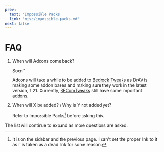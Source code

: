 ```yaml
---
prev:
  text: 'Impossible Packs'
  link: 'misc/impossible-packs.md'
next: false
---
```

# FAQ

1. When will Addons come back?
    
    Soon™
    
    Addons will take a while to be added to [Bedrock Tweaks](https://bedrocktweaks.net) as DrAV is making some addon bases and making sure they work in the latest version, 1.21. Currently, [BEComTweaks](https://becomtweaks.github.io/behaviour-packs) still have some important addons.

2.  When will X be added? / Why is Y not added yet?

    Refer to Impossible Packs[^1] before asking this.

The list will continue to expand as more questions are asked.

[^1]: It is on the sidebar and the previous page. I can't set the proper link to it as it is taken as a dead link for some reason.